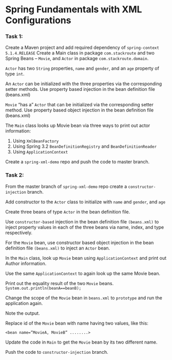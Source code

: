 # Spring Fundamentals with XML Configurations

### Task 1:
Create a Maven project and add required dependency of `spring-context 5.1.4.RELEASE`
Create a Main class in package `com.stackroute` and two Spring Beans – `Movie`, and `Actor` in
package `com.stackroute.domain`.

`Actor` has two `String` properties, `name` and `gender`, and an `age` property of type `int`.

An `Actor` can be initialized with the three properties via the corresponding setter methods. Use
property based injection in the bean definition file (beans.xml)

`Movie` “has a” `Actor` that can be initialized via the corresponding setter method. Use property
based object injection in the bean definition file (beans.xml)

The `Main` class looks up Movie bean via three ways to print out actor information:
1. Using `XmlBeanFactory`
2. Using Spring 3.2 `BeanDefinitionRegistry` and `BeanDefinitionReader`
3. Using `ApplicationContext`

Create a `spring-xml-demo` repo and push the code to master branch.

### Task 2:
From the master branch of `spring-xml-demo` repo create a `constructor-injection`
branch.

Add constructor to the `Actor` class to initialize with `name` and `gender`, and `age`

Create three beans of type `Actor` in the bean definition file.

Use `constructor-based` injection in the bean definition file `(beans.xml)` to inject property values in
each of the three beans via name, index, and type respectively.

For the `Movie` bean, use constructor based object injection in the bean definition file
`(beans.xml)` to inject an `Actor` bean.

In the `Main` class, look up `Movie` bean using `ApplicationContext` and print out Author
information.

Use the same `ApplicationContext` to again look up the same Movie bean.

Print out the equality result of the two `Movie` beans.
`System.out.println(beanA==beanB);`

Change the scope of the `Movie` bean in `beans.xml` to `prototype` and run the application again.

Note the output.

Replace id of the `Movie` bean with name having two values, like this:

`<bean name=”MovieA, MovieB” ........>`

Update the code in `Main` to get the `Movie` bean by its two different name.

Push the code to `constructor-injection` branch.
